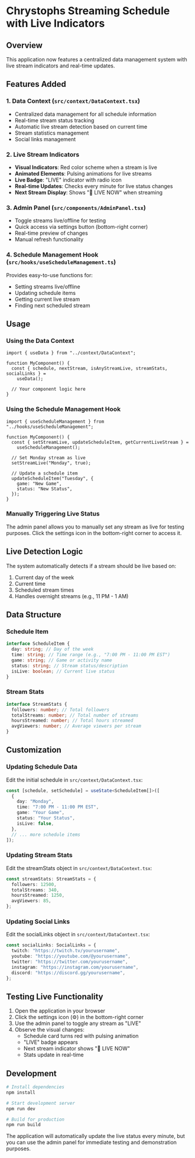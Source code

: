 # Chrystophs Streaming Schedule with Live Indicators

## Overview

This application now features a centralized data management system with live stream indicators and real-time updates.

## Features Added

### 1. Data Context (`src/context/DataContext.tsx`)

- Centralized data management for all schedule information
- Real-time stream status tracking
- Automatic live stream detection based on current time
- Stream statistics management
- Social links management

### 2. Live Stream Indicators

- **Visual Indicators**: Red color scheme when a stream is live
- **Animated Elements**: Pulsing animations for live streams
- **Live Badge**: "LIVE" indicator with radio icon
- **Real-time Updates**: Checks every minute for live status changes
- **Next Stream Display**: Shows "🔴 LIVE NOW" when streaming

### 3. Admin Panel (`src/components/AdminPanel.tsx`)

- Toggle streams live/offline for testing
- Quick access via settings button (bottom-right corner)
- Real-time preview of changes
- Manual refresh functionality

### 4. Schedule Management Hook (`src/hooks/useScheduleManagement.ts`)

Provides easy-to-use functions for:

- Setting streams live/offline
- Updating schedule items
- Getting current live stream
- Finding next scheduled stream

## Usage

### Using the Data Context

```tsx
import { useData } from "../context/DataContext";

function MyComponent() {
  const { schedule, nextStream, isAnyStreamLive, streamStats, socialLinks } =
    useData();

  // Your component logic here
}
```

### Using the Schedule Management Hook

```tsx
import { useScheduleManagement } from "../hooks/useScheduleManagement";

function MyComponent() {
  const { setStreamLive, updateScheduleItem, getCurrentLiveStream } =
    useScheduleManagement();

  // Set Monday stream as live
  setStreamLive("Monday", true);

  // Update a schedule item
  updateScheduleItem("Tuesday", {
    game: "New Game",
    status: "New Status",
  });
}
```

### Manually Triggering Live Status

The admin panel allows you to manually set any stream as live for testing purposes. Click the settings icon in the bottom-right corner to access it.

## Live Detection Logic

The system automatically detects if a stream should be live based on:

1. Current day of the week
2. Current time
3. Scheduled stream times
4. Handles overnight streams (e.g., 11 PM - 1 AM)

## Data Structure

### Schedule Item

```typescript
interface ScheduleItem {
  day: string; // Day of the week
  time: string; // Time range (e.g., "7:00 PM - 11:00 PM EST")
  game: string; // Game or activity name
  status: string; // Stream status/description
  isLive: boolean; // Current live status
}
```

### Stream Stats

```typescript
interface StreamStats {
  followers: number; // Total followers
  totalStreams: number; // Total number of streams
  hoursStreamed: number; // Total hours streamed
  avgViewers: number; // Average viewers per stream
}
```

## Customization

### Updating Schedule Data

Edit the initial schedule in `src/context/DataContext.tsx`:

```typescript
const [schedule, setSchedule] = useState<ScheduleItem[]>([
  {
    day: "Monday",
    time: "7:00 PM - 11:00 PM EST",
    game: "Your Game",
    status: "Your Status",
    isLive: false,
  },
  // ... more schedule items
]);
```

### Updating Stream Stats

Edit the streamStats object in `src/context/DataContext.tsx`:

```typescript
const streamStats: StreamStats = {
  followers: 12500,
  totalStreams: 340,
  hoursStreamed: 1250,
  avgViewers: 85,
};
```

### Updating Social Links

Edit the socialLinks object in `src/context/DataContext.tsx`:

```typescript
const socialLinks: SocialLinks = {
  twitch: "https://twitch.tv/yourusername",
  youtube: "https://youtube.com/@yourusername",
  twitter: "https://twitter.com/yourusername",
  instagram: "https://instagram.com/yourusername",
  discord: "https://discord.gg/yourusername",
};
```

## Testing Live Functionality

1. Open the application in your browser
2. Click the settings icon (⚙️) in the bottom-right corner
3. Use the admin panel to toggle any stream as "LIVE"
4. Observe the visual changes:
   - Schedule card turns red with pulsing animation
   - "LIVE" badge appears
   - Next stream indicator shows "🔴 LIVE NOW"
   - Stats update in real-time

## Development

```bash
# Install dependencies
npm install

# Start development server
npm run dev

# Build for production
npm run build
```

The application will automatically update the live status every minute, but you can use the admin panel for immediate testing and demonstration purposes.
